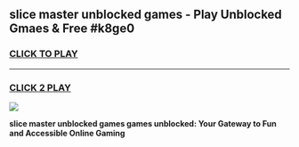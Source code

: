 
## slice master unblocked games - Play Unblocked Gmaes & Free #k8ge0
<h3>
<a href="https://news.freeplayer.one?title=slice_master_unblocked_games&ref=03M">CLICK TO PLAY</a></h3>
<hr>

<h3>
<a href="https://news.freeplayer.one?title=slice_master_unblocked_games&ref=03M">CLICK 2 PLAY</a>
  
</h3>

<a href="https://news.freeplayer.one?title=slice_master_unblocked_games&ref=03M"><img src="https://clearcache.store/games.png"></a>


**slice master unblocked games games unblocked: Your Gateway to Fun and Accessible Online Gaming**
